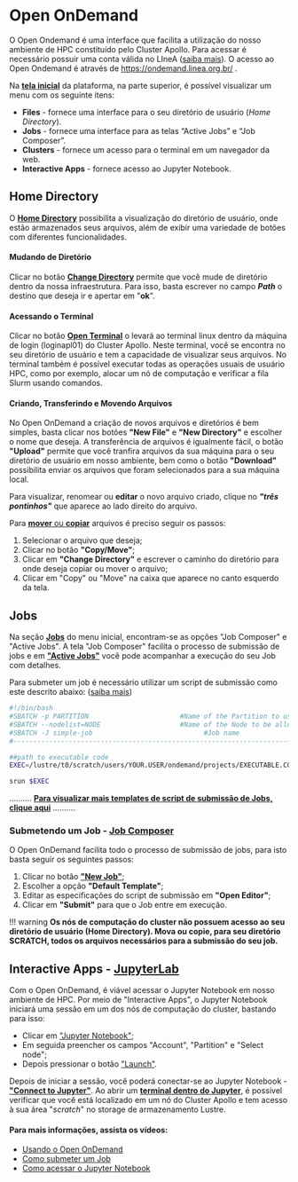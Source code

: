 # Open OnDemand
O Open Ondemand é uma interface que facilita a utilização do nosso ambiente de HPC constituído pelo Cluster Apollo. Para acessar é necessário possuir uma conta válida no LIneA ([saiba mais]()). 
O acesso ao Open Ondemand é através de https://ondemand.linea.org.br/ .

Na [**tela inicial**](https://github.com/noobiagarcia/teste/blob/main/img/OOD1.png) da plataforma, na parte superior, é possível visualizar um menu com os seguinte itens:

* **Files** - fornece uma interface para o seu diretório de usuário (_Home Directory_).
* **Jobs** - fornece uma interface para as telas “Active Jobs” e “Job Composer”.
* **Clusters** - fornece um acesso para o terminal em um navegador da web.
* **Interactive Apps** - fornece acesso ao Jupyter Notebook.


## Home Directory
O [**Home Directory**](https://github.com/noobiagarcia/teste/blob/main/img/OOD2.jpeg) possibilita a visualização do diretório de usuário, onde estão armazenados seus arquivos, além de exibir uma variedade de botões com diferentes funcionalidades. 

#### Mudando de Diretório
Clicar no botão [**Change Directory**](img/OOD3.png) permite que você mude de diretório dentro da nossa infraestrutura. Para isso, basta escrever no campo **_Path_** o destino que deseja ir e apertar em "**ok**".

#### Acessando o Terminal
Clicar no botão [**Open Terminal**](img/OOD4.png) o levará ao terminal linux dentro da máquina de login (loginapl01) do Cluster Apollo. 
Neste terminal, você se encontra no seu diretório de usuário e tem a capacidade de visualizar seus arquivos. No terminal também é possível executar todas as operações usuais de usuário HPC, como por exemplo, alocar um nó de computação e verificar a fila Slurm usando comandos.

#### Criando, Transferindo e Movendo Arquivos 
No Open OnDemand a criação de novos arquivos e diretórios é bem simples, basta clicar nos botões **"New File"** e **"New Directory"** e escolher o nome que deseja. A transferência de arquivos é igualmente fácil, o botão **"Upload"** permite que você tranfira arquivos da sua máquina para o seu diretório de usuário em nosso ambiente, bem como o botão **"Download"** possibilita enviar os arquivos que foram selecionados para a sua máquina local. 

Para visualizar, renomear ou **editar** o novo arquivo criado, clique no **_"três pontinhos"_** que aparece ao lado direito do arquivo.

Para [**mover** ou **copiar**](img/OOD5.png) arquivos é preciso seguir os passos: 

1. Selecionar o arquivo que deseja;
2. Clicar no botão **"Copy/Move"**;
3. Clicar em **"Change Directory"** e escrever o caminho do diretório para onde deseja copiar ou mover o arquivo;
4. Clicar em "Copy" ou "Move" na caixa que aparece no canto esquerdo da tela.


## Jobs
Na seção [**Jobs**](img/OOD6.png) do menu inicial, encontram-se as opções "Job Composer" e "Active Jobs". A tela "Job Composer" facilita o processo de submissão de jobs e em [**"Active Jobs"**](img/OOD9.png) você pode acompanhar a execução do seu Job com detalhes.

Para submeter um job é necessário utilizar um script de submissão como este descrito abaixo: ([saiba mais](http://127.0.0.1:8088/processamento/apollo.html#anatomia-de-um-job))

```bash
#!/bin/bash
#SBATCH -p PARTITION                       #Name of the Partition to use
#SBATCH --nodelist=NODE                    #Name of the Node to be allocated
#SBATCH -J simple-job			                 #Job name
#----------------------------------------------------------------------------#

##path to executable code
EXEC=/lustre/t0/scratch/users/YOUR.USER/ondemand/projects/EXECUTABLE.CODE

srun $EXEC
```
 .......... [**Para visualizar mais templates de script de submissão de Jobs, clique aqui**](/processamento/uso/templates-jobs.html) ..........
### Submetendo um Job - [Job Composer](img/OOD7.png)
O Open OnDemand facilita todo o processo de submissão de jobs, para isto basta seguir os seguintes passos:

1. Clicar no botão [**"New Job"**](img/OOD6.1.png);
2. Escolher a opção **"Default Template"**;
3. Editar as especificações do script de submissão em **"Open Editor"**;
4. Clicar em **"Submit"** para que o Job entre em execução.

!!! warning 
    **Os nós de computação do cluster não possuem acesso ao seu diretório de usuário (Home Directory). Mova ou copie, para seu diretório SCRATCH, todos os arquivos necessários para a submissão do seu job.** 

## Interactive Apps - [JupyterLab](img/OOD12.png)
Com o Open OnDemand, é viável acessar o Jupyter Notebook em nosso ambiente de HPC. Por meio de "Interactive Apps", o Jupyter Notebook iniciará uma sessão em um dos nós de computação do cluster, bastando para isso:

* Clicar em ["Jupyter Notebook"](img/OOD8.png);
* Em seguida preencher os campos "Account", "Partition" e "Select node"; 
* Depois pressionar o botão ["Launch"](img/OOD10.png).  

Depois de iniciar a sessão, você poderá conectar-se ao Jupyter Notebook - [**"Connect to Jupyter"**](img/OOD11.png). Ao abrir um [**terminal dentro do Jupyter**](img/OOD14.png), é possível verificar que você está localizado em um nó do Cluster Apollo e tem acesso à sua área "_scratch_" no storage de armazenamento Lustre.


#### Para mais informações, assista os vídeos:
* [Usando o Open OnDemand]()
* [Como submeter um Job]()
* [Como acessar o Jupyter Notebook]() 
